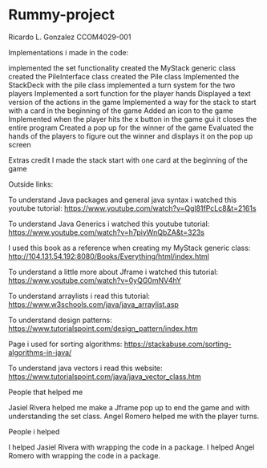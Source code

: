 # Rummy-project
Ricardo L. Gonzalez
CCOM4029-001


Implementations i made in the code:

implemented the set functionality
created the MyStack generic class 
created the PileInterface class
created the Pile class
Implemented the StackDeck with the pile class
implemented a turn system for the two players
Implemented a sort function for the player hands
Displayed a text version of the actions in the game
Implemented a way for the stack to start with a card in the beginning of the game
Added an icon to  the game 
Implemented when the player hits the x button in the game gui it closes the entire program
Created a pop up for the winner of the game 
Evaluated the hands of the players to figure out the winner and displays it on the pop up screen

Extras credit 
I made the stack start with one card at the beginning of the game

Outside links:

To understand Java packages and general java syntax i watched this youtube tutorial:
https://www.youtube.com/watch?v=Qgl81fPcLc8&t=2161s 

To understand Java Generics i watched this youtube tutorial:
https://www.youtube.com/watch?v=h7piyWnQbZA&t=323s 

I used this book as a reference when creating my MyStack generic class:
http://104.131.54.192:8080/Books/Everything/html/index.html 

To understand a little more about Jframe i watched this tutorial:
https://www.youtube.com/watch?v=0yQG0mNV4hY 

To understand arraylists i read this tutorial: 
https://www.w3schools.com/java/java_arraylist.asp 

To understand design patterns: 
https://www.tutorialspoint.com/design_pattern/index.htm 

Page i used for sorting algorithms: 
https://stackabuse.com/sorting-algorithms-in-java/ 

To understand java vectors i read this website:
https://www.tutorialspoint.com/java/java_vector_class.htm 


People that helped me

Jasiel Rivera helped me make a Jframe pop up to end the game and with understanding the set class.
Angel Romero helped me with the player turns.


People i helped

I helped Jasiel Rivera with wrapping the code in a package.
I helped Angel Romero with wrapping the code in a package.
